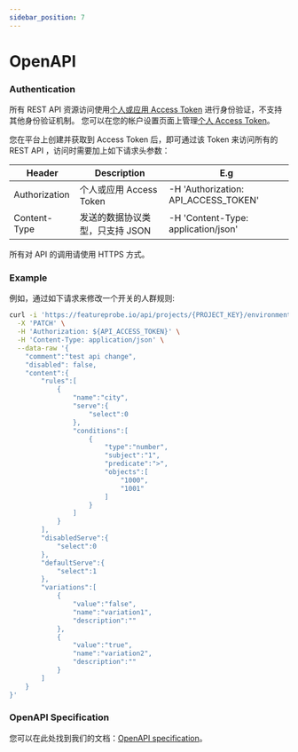 ```yaml
---
sidebar_position: 7
---
```


# OpenAPI

### Authentication

所有 REST API 资源访问使用[个人或应用 Access Token](/how-to/platform/token) 进行身份验证，不支持其他身份验证机制。 您可以在您的帐户设置页面上管理[个人 Access Token](/how-to/platform/token#个人tokens)。

您在平台上创建并获取到 Access Token 后，即可通过该 Token 来访问所有的 REST API ，访问时需要加上如下请求头参数：

| **Header**    | **Description**                 | E.g                                  |
| ------------- | ------------------------------- | ------------------------------------ |
| Authorization | 个人或应用 Access Token         | -H 'Authorization: API_ACCESS_TOKEN' |
| Content-Type  | 发送的数据协议类型，只支持 JSON | -H 'Content-Type: application/json'  |

所有对 API 的调用请使用 HTTPS 方式。

### Example

例如，通过如下请求来修改一个开关的人群规则:

```bash
curl -i 'https://featureprobe.io/api/projects/{PROJECT_KEY}/environments/{ENV_KEY}/toggles/{TOGGLE_KEY}/targeting' \
  -X 'PATCH' \
  -H 'Authorization: ${API_ACCESS_TOKEN}' \
  -H 'Content-Type: application/json' \
  --data-raw '{
    "comment":"test api change",
    "disabled": false,
    "content":{
        "rules":[
            {
                "name":"city",
                "serve":{
                    "select":0
                },
                "conditions":[
                    {
                        "type":"number",
                        "subject":"1",
                        "predicate":">",
                        "objects":[
                            "1000",
                            "1001"
                        ]
                    }
                ]
            }
        ],
        "disabledServe":{
            "select":0
        },
        "defaultServe":{
            "select":1
        },
        "variations":[
            {
                "value":"false",
                "name":"variation1",
                "description":""
            },
            {
                "value":"true",
                "name":"variation2",
                "description":""
            }
        ]
    }
}'
```

### OpenAPI Specification

您可以在此处找到我们的文档：[OpenAPI specification](https://featureprobe.io/api-docs)。
